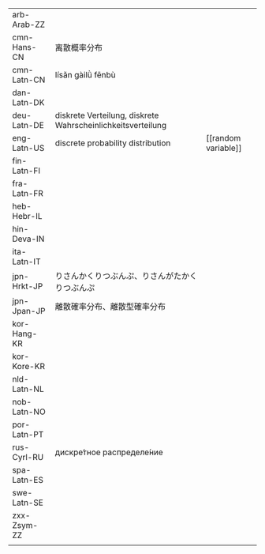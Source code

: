 | | | |
|-|-|-|
| arb-Arab-ZZ |  |  |
| cmn-Hans-CN | 离散概率分布 |  |
| cmn-Latn-CN | lísǎn gàilǜ fēnbù |  |
| dan-Latn-DK |  |  |
| deu-Latn-DE | diskrete Verteilung, diskrete Wahrscheinlichkeitsverteilung |  |
| eng-Latn-US | discrete probability distribution | [[random variable]] |
| fin-Latn-FI |  |  |
| fra-Latn-FR |  |  |
| heb-Hebr-IL |  |  |
| hin-Deva-IN |  |  |
| ita-Latn-IT |  |  |
| jpn-Hrkt-JP | りさんかくりつぶんぷ、りさんがたかくりつぶんぷ |  |
| jpn-Jpan-JP | 離散確率分布、離散型確率分布 |  |
| kor-Hang-KR |  |  |
| kor-Kore-KR |  |  |
| nld-Latn-NL |  |  |
| nob-Latn-NO |  |  |
| por-Latn-PT |  |  |
| rus-Cyrl-RU | дискре́тное распределе́ние |  |
| spa-Latn-ES |  |  |
| swe-Latn-SE |  |  |
| zxx-Zsym-ZZ |  |  |
|  |  |  |